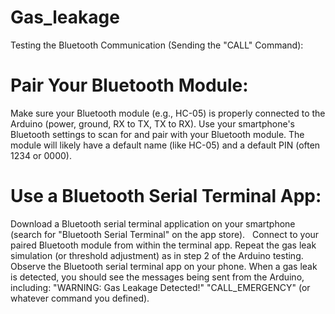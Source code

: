 # Gas_leakage


Testing the Bluetooth Communication (Sending the "CALL" Command):

# Pair Your Bluetooth Module:

Make sure your Bluetooth module (e.g., HC-05) is properly connected to the Arduino (power, ground, RX to TX, TX to RX).
Use your smartphone's Bluetooth settings to scan for and pair with your Bluetooth module. The module will likely have a default name (like HC-05) and a default PIN (often 1234 or 0000).

# Use a Bluetooth Serial Terminal App:

Download a Bluetooth serial terminal application on your smartphone (search for "Bluetooth Serial Terminal" on the app store).   
Connect to your paired Bluetooth module from within the terminal app.
Repeat the gas leak simulation (or threshold adjustment) as in step 2 of the Arduino testing.
Observe the Bluetooth serial terminal app on your phone. When a gas leak is detected, you should see the messages being sent from the Arduino, including:
"WARNING: Gas Leakage Detected!"
"CALL_EMERGENCY" (or whatever command you defined).
